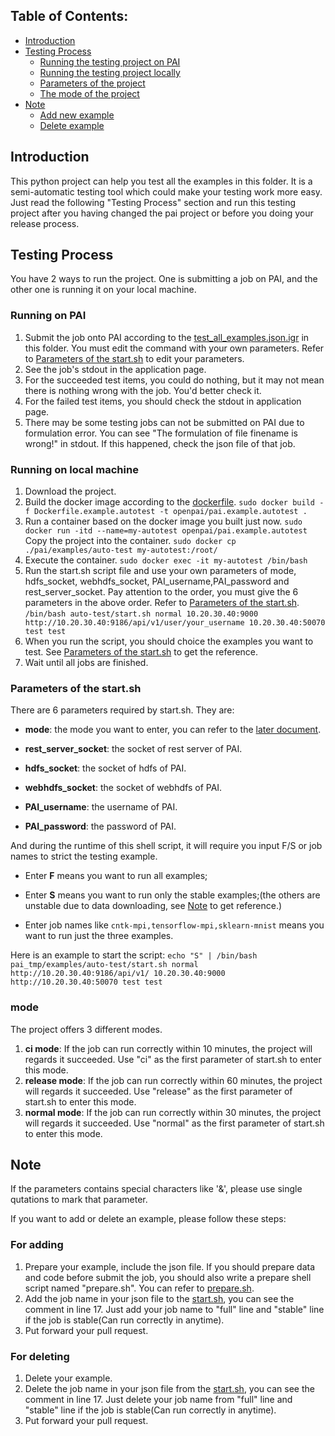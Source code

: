 ## Table of Contents:
- [Introduction](#Introduction)
- [Testing Process](#Testing_Process)
  - [Running the testing project on PAI](#Running_on_PAI)
  - [Running the testing project locally](#Running_on_local_machine)
  - [Parameters of the project](#Parameters_of_the_start.sh)
  - [The mode of the project](#mode)
- [Note](#Note)
  - [Add new example](#Add)
  - [Delete example](#Delete)

## Introduction <a name="Introduction"></a>
This python project can help you test all the examples in this folder. 
It is a semi-automatic testing tool which could make your testing work more easy.
Just read the following "Testing Process" section and run this testing project after you having changed the pai project or before you doing your release process. 
## Testing Process <a name="Testing_Process"></a>
You have 2 ways to run the project. 
One is submitting a job on PAI, and the other one is running it on your local machine.
### Running on PAI <a name="Running_on_PAI"></a>
1. Submit the job onto PAI according to the [test_all_examples.json.igr](https://github.com/Microsoft/pai/blob/master/examples/auto-test/test_all_examples.json.igr) in this folder.
You must edit the command with your own parameters. Refer to [Parameters of the start.sh](#Parameters_of_the_start.sh) to edit your parameters.
2. See the job's stdout in the application page.
3. For the succeeded test items, you could do nothing, but it may not mean there is nothing wrong with the job. You'd better check it.
4. For the failed test items, you should check the stdout in application page.
5. There may be some testing jobs can not be submitted on PAI due to formulation error. You can see "The formulation of file finename is wrong!" in stdout. If this happened, check the json file of that job.
### Running on local machine <a name="Running_on_local_machine"></a>
1. Download the project.
2. Build the docker image according to the [dockerfile](https://github.com/Microsoft/pai/blob/master/examples/auto-test/Dockerfile.example.autotest).
`sudo docker build -f Dockerfile.example.autotest -t openpai/pai.example.autotest .`
3. Run a container based on the docker image you built just now.
`sudo docker run -itd --name=my-autotest openpai/pai.example.autotest`
Copy the project into the container.
`sudo docker cp ./pai/examples/auto-test my-autotest:/root/`
4. Execute the container. `sudo docker exec -it my-autotest /bin/bash`
5. Run the start.sh script file and use your own parameters of mode, hdfs_socket, webhdfs_socket, PAI_username,PAI_password and rest_server_socket.
Pay attention to the order, you must give the 6 parameters in the above order. Refer to [Parameters of the start.sh](#Parameters_of_the_start.sh).
`/bin/bash auto-test/start.sh normal 10.20.30.40:9000 http://10.20.30.40:9186/api/v1/user/your_username 10.20.30.40:50070 test test`
6. When you run the script, you should choice the examples you want to test.
See [Parameters of the start.sh](#Parameters_of_the_start.sh) to get the reference.
7. Wait until all jobs are finished.
### Parameters of the start.sh <a name="Parameters_of_the_start.sh"></a>
There are 6 parameters required by start.sh. They are:

- **mode**: the mode you want to enter, you can refer to the [later document](#mode).

- **rest_server_socket**: the socket of rest server of PAI.

- **hdfs_socket**: the socket of hdfs of PAI.

- **webhdfs_socket**: the socket of webhdfs of PAI.

- **PAI_username**: the username of PAI.

- **PAI_password**: the password of PAI.

And during the runtime of this shell script, it will require you input F/S or job names to strict the testing example.

- Enter **F** means you want to run all examples;

- Enter **S** means you want to run only the stable examples;(the others are unstable due to data downloading, see [Note](#Note) to get reference.)

- Enter job names like `cntk-mpi,tensorflow-mpi,sklearn-mnist` means you want to run just the three examples.

Here is an example to start the script: `echo "S" | /bin/bash pai_tmp/examples/auto-test/start.sh normal http://10.20.30.40:9186/api/v1/ 10.20.30.40:9000 http://10.20.30.40:50070 test test`
### mode <a name="mode"></a>
The project offers 3 different modes.
1. **ci mode**: If the job can run correctly within 10 minutes, the project will regards it succeeded.
Use "ci" as the first parameter of start.sh to enter this mode.
2. **release mode**: If the job can run correctly within 60 minutes, the project will regards it succeeded.
Use "release" as the first parameter of start.sh to enter this mode.
3. **normal mode**: If the job can run correctly within 30 minutes, the project will regards it succeeded.
Use "normal" as the first parameter of start.sh to enter this mode.
## Note <a name="Note"></a>
If the parameters contains special characters like '&', please use single qutations to mark that parameter.

If you want to add or delete an example, please follow these steps:
### For adding <a name="Add"></a>
1. Prepare your example, include the json file. If you should prepare data and code before submit the job, you should also write a prepare shell script named "prepare.sh". You can refer to [prepare.sh](https://github.com/Microsoft/pai/blob/master/examples/tensorflow/prepare.sh).
2. Add the job name in your json file to the [start.sh](./start.sh), you can see the comment in line 17. Just add your job name to "full" line and "stable" line if the job is stable(Can run correctly in anytime).
3. Put forward your pull request.
### For deleting <a name="Delete"></a>
1. Delete your example.
2. Delete the job name in your json file from the [start.sh](./start.sh), you can see the comment in line 17. Just delete your job name from "full" line and "stable" line if the job is stable(Can run correctly in anytime).
3. Put forward your pull request.
